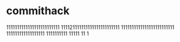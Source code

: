# commithack
1111111111111111111111111
111121111111111111111111111
1111111111111111111111111
111111111111111111
1111111111
11111
11
1
